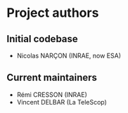 # Project authors

## Initial codebase

* Nicolas NARÇON (INRAE, now ESA)

## Current maintainers

* Rémi CRESSON (INRAE)
* Vincent DELBAR (La TeleScop)
